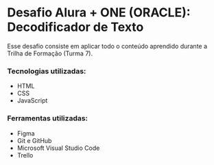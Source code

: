 # Desafio Alura + ONE (ORACLE): Decodificador de Texto

Esse desafio consiste em aplicar todo o conteúdo aprendido durante a Trilha de Formação (Turma 7). 

### Tecnologias utilizadas:
- HTML
- CSS
- JavaScript

### Ferramentas utilizadas:
- Figma
- Git e GitHub
- Microsoft Visual Studio Code
- Trello